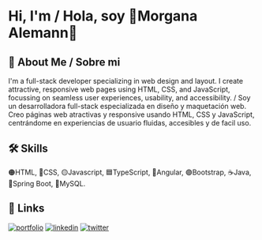 # Hi, I'm / Hola, soy 🌸Morgana Alemann🌸


## 🌷 About Me / Sobre mi
I'm a full-stack developer specializing in web design and layout. I create attractive, responsive web pages using HTML, CSS, and JavaScript, focussing on seamless user experiences, usability, and accessibility. / Soy un desarrolladora full-stack especializada en diseño y maquetación web. Creo páginas web atractivas y responsive usando HTML, CSS y JavaScript, centrándome en experiencias de usuario fluidas, accesibles y de facil uso.

## 🛠 Skills
🟠HTML, 🔵CSS, 🟡Javascript, 🟦TypeScript, 🔴Angular, 🟣Bootstrap, ☕Java, 🍃Spring Boot, 🐬MySQL.  


## 🔗 Links
[![portfolio](https://img.shields.io/badge/my_portfolio-000?style=for-the-badge&logo=ko-fi&logoColor=white)](https://katherineoelsner.com/)
[![linkedin](https://img.shields.io/badge/linkedin-0A66C2?style=for-the-badge&logo=linkedin&logoColor=white)](https://www.linkedin.com/in/morgana-alemann-a7a0a418b/)
[![twitter](https://img.shields.io/badge/twitter-1DA1F2?style=for-the-badge&logo=twitter&logoColor=white)](https://twitter.com/)
